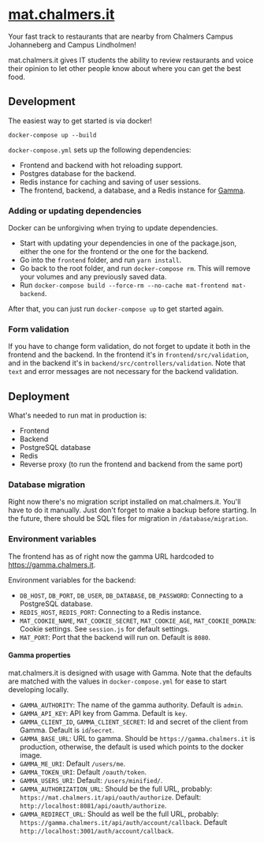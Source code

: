 # [mat.chalmers.it](https://mat.chalmers.it)

Your fast track to restaurants that are nearby from Chalmers Campus Johanneberg and Campus Lindholmen!

mat.chalmers.it gives IT students the ability to review restaurants and voice their opinion to let other people know about where you can get the best food.

## Development

The easiest way to get started is via docker!

`docker-compose up --build`

`docker-compose.yml` sets up the following dependencies:

* Frontend and backend with hot reloading support.
* Postgres database for the backend.
* Redis instance for caching and saving of user sessions.
* The frontend, backend, a database, and a Redis instance for [Gamma](https://github.com/cthit/gamma).

### Adding or updating dependencies

Docker can be unforgiving when trying to update dependencies.

* Start with updating your dependencies in one of the package.json, either the one for the frontend or the one for the backend.
* Go into the `frontend` folder, and run `yarn install`.
* Go back to the root folder, and run `docker-compose rm`. This will remove your volumes and any previously saved data.
* Run `docker-compose build --force-rm --no-cache mat-frontend mat-backend`.

After that, you can just run `docker-compose up` to get started again.

### Form validation

If you have to change form validation, do not forget to update it both in the frontend and the backend. In the frontend it's in `frontend/src/validation`, and in the backend it's in `backend/src/controllers/validation`. Note that `text` and error messages are not necessary for the backend validation.

## Deployment

What's needed to run mat in production is:

- Frontend
- Backend
- PostgreSQL database
- Redis
- Reverse proxy (to run the frontend and backend from the same port)

### Database migration

Right now there's no migration script installed on mat.chalmers.it. You'll have to do it manually. Just don't forget to make a backup before starting. In the future, there should be SQL files for migration in `/database/migration`.

### Environment variables

The frontend has as of right now the gamma URL hardcoded to https://gamma.chalmers.it.

Environment variables for the backend:

- `DB_HOST`, `DB_PORT`, `DB_USER`, `DB_DATABASE`, `DB_PASSWORD`: Connecting to a PostgreSQL database.
- `REDIS_HOST`, `REDIS_PORT`: Connecting to a Redis instance.
- `MAT_COOKIE_NAME`, `MAT_COOKIE_SECRET`, `MAT_COOKIE_AGE`, `MAT_COOKIE_DOMAIN`: Cookie settings. See `session.js` for default settings.
- `MAT_PORT`: Port that the backend will run on. Default is `8080`.

#### Gamma properties
mat.chalmers.it is designed with usage with Gamma. Note that the defaults are matched with the values in `docker-compose.yml` for ease to start developing locally.

- `GAMMA_AUTHORITY`: The name of the gamma authority. Default is `admin`.
- `GAMMA_API_KEY`: API key from Gamma. Default is `key`.
- `GAMMA_CLIENT_ID`, `GAMMA_CLIENT_SECRET`: Id and secret of the client from Gamma. Default is `id`/`secret`.
- `GAMMA_BASE_URL`: URL to gamma. Should be `https://gamma.chalmers.it` is production, otherwise, the default is used which points to the docker image.
- `GAMMA_ME_URI`: Default `/users/me`.
- `GAMMA_TOKEN_URI`: Default `/oauth/token`.
- `GAMMA_USERS_URI`: Default: `/users/minified/`.
- `GAMMA_AUTHORIZATION_URL`: Should be the full URL, probably: `https://mat.chalmers.it/api/oauth/authorize`. Default: `http://localhost:8081/api/oauth/authorize`.
- `GAMMA_REDIRECT_URL`: Should as well be the full URL, probably: `https://gamma.chalmers.it/api/auth/account/callback`. Default `http://localhost:3001/auth/account/callback`.

